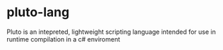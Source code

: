 # pluto-lang
Pluto is an intepreted, lightweight scripting language intended for use in runtime compilation in a c# enviroment
